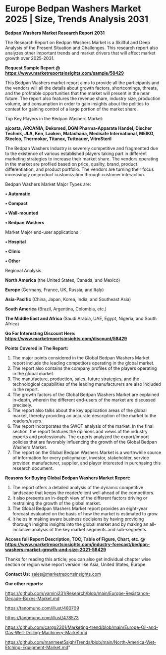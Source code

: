 # Europe Bedpan Washers Market 2025 | Size, Trends Analysis 2031

<strong>Bedpan Washers Market Research Report 2031</strong>

The Research Report on Bedpan Washers Market is a Skillful and Deep Analysis of the Present Situation and Challenges. This research report also analyzes other important trends and market drivers that will affect market growth over 2025-2031.

<strong>Request Sample Report @ <a href=https://www.marketreportsinsights.com/sample/58429>https://www.marketreportsinsights.com/sample/58429</a></strong>

This Bedpan Washers market report aims to provide all the participants and the vendors will all the details about growth factors, shortcomings, threats, and the profitable opportunities that the market will present in the near future. The report also features the revenue share, industry size, production volume, and consumption in order to gain insights about the politics to contest for gaining control of a large portion of the market share.

Top Key Players in the Bedpan Washers Market:

<strong>ajcosta, ARCANIA, Dekomed, DGM Pharma-Apparate Handel, Discher Technik, JLA, Ken, Laoken, Matachana, Medisafe International, MEIKO, Steelco, Thermokor, Titanox, Tuttnauer, VitroSteril</strong>

The Bedpan Washers Industry is severely competitive and fragmented due to the existence of various established players taking part in different marketing strategies to increase their market share. The vendors operating in the market are profiled based on price, quality, brand, product differentiation, and product portfolio. The vendors are turning their focus increasingly on product customization through customer interaction.

Bedpan Washers Market Major Types are:

<strong>• Automatic

• Compact

• Wall-mounted

• Bedpan Washers</strong>

Market Major end-user applications :

<strong>• Hospital

• Clinic

• Other</strong>

Regional Analysis

</u><strong><b>North America</b></strong> (the United States, Canada, and Mexico)

<strong><b>Europe </b></strong>(Germany, France, UK, Russia, and Italy)

<strong><b>Asia-Pacific</b></strong> (China, Japan, Korea, India, and Southeast Asia)

<strong><b>South America</b></strong> (Brazil, Argentina, Colombia, etc.)

<strong><b>The Middle East and Africa</b></strong> (Saudi Arabia, UAE, Egypt, Nigeria, and South Africa)

<strong>Go For Interesting Discount Here: <a href=https://www.marketreportsinsights.com/discount/58429>https://www.marketreportsinsights.com/discount/58429</a></strong>

<strong>Points Covered in The Report:</strong>
<ol>
  <li>The major points considered in the Global Bedpan Washers Market report include the leading competitors operating in the global market.</li>
  <li>The report also contains the company profiles of the players operating in the global market.</li>
  <li>The manufacture, production, sales, future strategies, and the technological capabilities of the leading manufacturers are also included in the report.</li>
  <li>The growth factors of the Global Bedpan Washers Market are explained in-depth, wherein the different end-users of the market are discussed precisely.</li>
  <li>The report also talks about the key application areas of the global market, thereby providing an accurate description of the market to the readers/users.</li>
  <li>The report incorporates the SWOT analysis of the market. In the final section, the report features the opinions and views of the industry experts and professionals. The experts analyzed the export/import policies that are favorably influencing the growth of the Global Bedpan Washers Market.</li>
  <li>The report on the Global Bedpan Washers Market is a worthwhile source of information for every policymaker, investor, stakeholder, service provider, manufacturer, supplier, and player interested in purchasing this research document.</li>
</ol>
<strong>Reasons for Buying Global Bedpan Washers Market Report:</strong>

<ol>
  <li>The report offers a detailed analysis of the dynamic competitive landscape that keeps the reader/client well ahead of the competitors.</li>
  <li>It also presents an in-depth view of the different factors driving or restraining the growth of the global market.</li>
  <li>The Global Bedpan Washers Market report provides an eight-year forecast evaluated on the basis of how the market is estimated to grow.</li>
  <li>It helps in making aware business decisions by having providing thorough insights insights into the global market and by making an all-inclusive analysis of the key market segments and sub-segments.</li>
</ol>
<strong>Access full Report Description, TOC, Table of Figure, Chart, etc. @ <a href=https://www.marketreportsinsights.com/industry-forecast/bedpan-washers-market-growth-and-size-2021-58429>https://www.marketreportsinsights.com/industry-forecast/bedpan-washers-market-growth-and-size-2021-58429</a></strong>


Thanks for reading this article; you can also get individual chapter wise section or region wise report version like Asia, United States, Europe.

<strong>Contact Us:</strong>
sales@marketreportsinsights.com

<strong>Our other reports:</strong>

<a href=https://github.com/yamini231/Research/blob/main/Europe-Resistance-Decade-Boxes-Market.md>https://github.com/yamini231/Research/blob/main/Europe-Resistance-Decade-Boxes-Market.md</a>

<a href=https://tanomuno.com/illust/480709>https://tanomuno.com/illust/480709</a>

<a href=https://tanomuno.com/illust/478573>https://tanomuno.com/illust/478573</a>

<a href=https://github.com/cargo2301/Marketing-trend/blob/main/Europe-Oil-and-Gas-Well-Drilling-Machinery-Market.md>https://github.com/cargo2301/Marketing-trend/blob/main/Europe-Oil-and-Gas-Well-Drilling-Machinery-Market.md</a>

<a href=https://github.com/manmeet5sigh/Trends/blob/main/North-America-Wet-Etching-Equipment-Market.md>https://github.com/manmeet5sigh/Trends/blob/main/North-America-Wet-Etching-Equipment-Market.md</a>"
